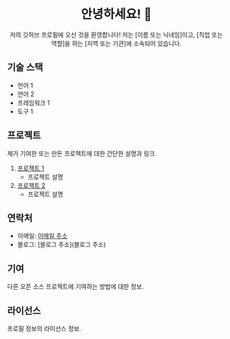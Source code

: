 <!--
**ji-ooo/ji-ooo** is a ✨ _special_ ✨ repository because its `README.md` (this file) appears on your GitHub profile.

Here are some ideas to get you started:

- 🔭 I’m currently working on ...
- 🌱 I’m currently learning ...
- 👯 I’m looking to collaborate on ...
- 🤔 I’m looking for help with ...
- 💬 Ask me about ...
- 📫 How to reach me: ...
- 😄 Pronouns: ...
- ⚡ Fun fact: ...
-->

<h1 align="center">안녕하세요! 👋</h1>

<p align="center">
  저의 깃허브 프로필에 오신 것을 환영합니다! 저는 [이름 또는 닉네임]이고, [직업 또는 역할]을 하는 [지역 또는 기관]에 소속되어 있습니다.
</p>

## 기술 스택

- 언어 1
- 언어 2
- 프레임워크 1
- 도구 1

## 프로젝트

제가 기여한 또는 만든 프로젝트에 대한 간단한 설명과 링크.

1. [프로젝트 1](링크)
   - 프로젝트 설명
2. [프로젝트 2](링크)
   - 프로젝트 설명

## 연락처

- 이메일: [이메일 주소](mailto:youremail@example.com)
- 블로그: [블로그 주소](블로그 주소)

## 기여

다른 오픈 소스 프로젝트에 기여하는 방법에 대한 정보.

## 라이선스

프로필 정보의 라이선스 정보.
